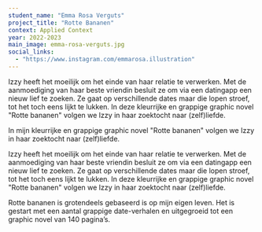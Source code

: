 ```yaml
---
student_name: "Emma Rosa Verguts"
project_title: "Rotte Bananen"
context: Applied Context
year: 2022-2023
main_image: emma-rosa-verguts.jpg
social_links:
  - "https://www.instagram.com/emmarosa.illustration"
---
```

Izzy heeft het moeilijk om het einde van haar relatie te verwerken. Met de aanmoediging van haar beste vriendin besluit ze om via een datingapp een nieuw lief te zoeken. Ze gaat op verschillende dates maar die lopen stroef, tot het toch eens lijkt te lukken. 
In deze kleurrijke en grappige graphic novel "Rotte bananen" volgen we Izzy in haar zoektocht naar (zelf)liefde.


In mijn kleurrijke en grappige graphic novel "Rotte bananen" volgen we Izzy in haar zoektocht naar (zelf)liefde.

Izzy heeft het moeilijk om het einde van haar relatie te verwerken. Met de aanmoediging van haar beste vriendin besluit ze om via een datingapp een nieuw lief te zoeken. Ze gaat op verschillende dates maar die lopen stroef, tot het toch eens lijkt te lukken. 
In deze kleurrijke en grappige graphic novel "Rotte bananen" volgen we Izzy in haar zoektocht naar (zelf)liefde.

Rotte bananen is grotendeels gebaseerd is op mijn eigen leven. Het is gestart met een aantal grappige date-verhalen en uitgegroeid tot een graphic novel van 140 pagina’s. 
